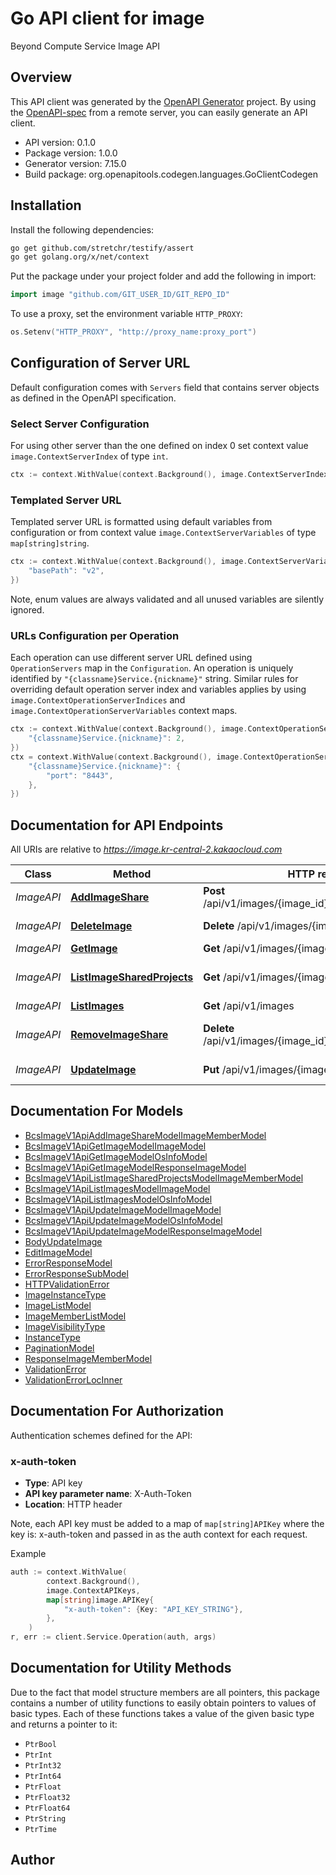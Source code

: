 # Go API client for image

Beyond Compute Service Image API

## Overview
This API client was generated by the [OpenAPI Generator](https://openapi-generator.tech) project.  By using the [OpenAPI-spec](https://www.openapis.org/) from a remote server, you can easily generate an API client.

- API version: 0.1.0
- Package version: 1.0.0
- Generator version: 7.15.0
- Build package: org.openapitools.codegen.languages.GoClientCodegen

## Installation

Install the following dependencies:

```sh
go get github.com/stretchr/testify/assert
go get golang.org/x/net/context
```

Put the package under your project folder and add the following in import:

```go
import image "github.com/GIT_USER_ID/GIT_REPO_ID"
```

To use a proxy, set the environment variable `HTTP_PROXY`:

```go
os.Setenv("HTTP_PROXY", "http://proxy_name:proxy_port")
```

## Configuration of Server URL

Default configuration comes with `Servers` field that contains server objects as defined in the OpenAPI specification.

### Select Server Configuration

For using other server than the one defined on index 0 set context value `image.ContextServerIndex` of type `int`.

```go
ctx := context.WithValue(context.Background(), image.ContextServerIndex, 1)
```

### Templated Server URL

Templated server URL is formatted using default variables from configuration or from context value `image.ContextServerVariables` of type `map[string]string`.

```go
ctx := context.WithValue(context.Background(), image.ContextServerVariables, map[string]string{
	"basePath": "v2",
})
```

Note, enum values are always validated and all unused variables are silently ignored.

### URLs Configuration per Operation

Each operation can use different server URL defined using `OperationServers` map in the `Configuration`.
An operation is uniquely identified by `"{classname}Service.{nickname}"` string.
Similar rules for overriding default operation server index and variables applies by using `image.ContextOperationServerIndices` and `image.ContextOperationServerVariables` context maps.

```go
ctx := context.WithValue(context.Background(), image.ContextOperationServerIndices, map[string]int{
	"{classname}Service.{nickname}": 2,
})
ctx = context.WithValue(context.Background(), image.ContextOperationServerVariables, map[string]map[string]string{
	"{classname}Service.{nickname}": {
		"port": "8443",
	},
})
```

## Documentation for API Endpoints

All URIs are relative to *https://image.kr-central-2.kakaocloud.com*

Class | Method | HTTP request | Description
------------ | ------------- | ------------- | -------------
*ImageAPI* | [**AddImageShare**](docs/ImageAPI.md#addimageshare) | **Post** /api/v1/images/{image_id}/members/{member_id} | Add image share
*ImageAPI* | [**DeleteImage**](docs/ImageAPI.md#deleteimage) | **Delete** /api/v1/images/{image_id} | Delete image
*ImageAPI* | [**GetImage**](docs/ImageAPI.md#getimage) | **Get** /api/v1/images/{image_id} | Get image
*ImageAPI* | [**ListImageSharedProjects**](docs/ImageAPI.md#listimagesharedprojects) | **Get** /api/v1/images/{image_id}/members | List image shared projects
*ImageAPI* | [**ListImages**](docs/ImageAPI.md#listimages) | **Get** /api/v1/images | List images
*ImageAPI* | [**RemoveImageShare**](docs/ImageAPI.md#removeimageshare) | **Delete** /api/v1/images/{image_id}/members/{member_id} | Remove image share
*ImageAPI* | [**UpdateImage**](docs/ImageAPI.md#updateimage) | **Put** /api/v1/images/{image_id} | Update image


## Documentation For Models

 - [BcsImageV1ApiAddImageShareModelImageMemberModel](docs/BcsImageV1ApiAddImageShareModelImageMemberModel.md)
 - [BcsImageV1ApiGetImageModelImageModel](docs/BcsImageV1ApiGetImageModelImageModel.md)
 - [BcsImageV1ApiGetImageModelOsInfoModel](docs/BcsImageV1ApiGetImageModelOsInfoModel.md)
 - [BcsImageV1ApiGetImageModelResponseImageModel](docs/BcsImageV1ApiGetImageModelResponseImageModel.md)
 - [BcsImageV1ApiListImageSharedProjectsModelImageMemberModel](docs/BcsImageV1ApiListImageSharedProjectsModelImageMemberModel.md)
 - [BcsImageV1ApiListImagesModelImageModel](docs/BcsImageV1ApiListImagesModelImageModel.md)
 - [BcsImageV1ApiListImagesModelOsInfoModel](docs/BcsImageV1ApiListImagesModelOsInfoModel.md)
 - [BcsImageV1ApiUpdateImageModelImageModel](docs/BcsImageV1ApiUpdateImageModelImageModel.md)
 - [BcsImageV1ApiUpdateImageModelOsInfoModel](docs/BcsImageV1ApiUpdateImageModelOsInfoModel.md)
 - [BcsImageV1ApiUpdateImageModelResponseImageModel](docs/BcsImageV1ApiUpdateImageModelResponseImageModel.md)
 - [BodyUpdateImage](docs/BodyUpdateImage.md)
 - [EditImageModel](docs/EditImageModel.md)
 - [ErrorResponseModel](docs/ErrorResponseModel.md)
 - [ErrorResponseSubModel](docs/ErrorResponseSubModel.md)
 - [HTTPValidationError](docs/HTTPValidationError.md)
 - [ImageInstanceType](docs/ImageInstanceType.md)
 - [ImageListModel](docs/ImageListModel.md)
 - [ImageMemberListModel](docs/ImageMemberListModel.md)
 - [ImageVisibilityType](docs/ImageVisibilityType.md)
 - [InstanceType](docs/InstanceType.md)
 - [PaginationModel](docs/PaginationModel.md)
 - [ResponseImageMemberModel](docs/ResponseImageMemberModel.md)
 - [ValidationError](docs/ValidationError.md)
 - [ValidationErrorLocInner](docs/ValidationErrorLocInner.md)


## Documentation For Authorization


Authentication schemes defined for the API:
### x-auth-token

- **Type**: API key
- **API key parameter name**: X-Auth-Token
- **Location**: HTTP header

Note, each API key must be added to a map of `map[string]APIKey` where the key is: x-auth-token and passed in as the auth context for each request.

Example

```go
auth := context.WithValue(
		context.Background(),
		image.ContextAPIKeys,
		map[string]image.APIKey{
			"x-auth-token": {Key: "API_KEY_STRING"},
		},
	)
r, err := client.Service.Operation(auth, args)
```


## Documentation for Utility Methods

Due to the fact that model structure members are all pointers, this package contains
a number of utility functions to easily obtain pointers to values of basic types.
Each of these functions takes a value of the given basic type and returns a pointer to it:

* `PtrBool`
* `PtrInt`
* `PtrInt32`
* `PtrInt64`
* `PtrFloat`
* `PtrFloat32`
* `PtrFloat64`
* `PtrString`
* `PtrTime`

## Author



